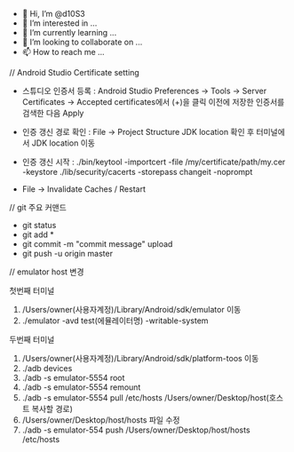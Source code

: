 - 👋 Hi, I’m @d10S3
- 👀 I’m interested in ...
- 🌱 I’m currently learning ...
- 💞️ I’m looking to collaborate on ...
- 📫 How to reach me ...

<!---
d10S3/d10S3 is a ✨ special ✨ repository because its `README.md` (this file) appears on your GitHub profile.
You can click the Preview link to take a look at your changes.
--->

// Android Studio Certificate setting
- 스튜디오 인증서 등록 : 
  Android Studio Preferences -> Tools -> Server Certificates -> Accepted certificates에서 (+)을 클릭 이전에 저장한 인증서를 검색한 다음 Apply
  
- 인증 갱신 경로 확인 : 
  File -> Project Structure JDK location 확인 후
  터미널에서 JDK location 이동

- 인증 갱신 시작 :
  ./bin/keytool -importcert -file /my/certificate/path/my.cer -keystore ./lib/security/cacerts -storepass changeit -noprompt

- File -> Invalidate Caches / Restart
  

// git 주요 커맨드
- git status
- git add *
- git commit -m "commit message" upload
- git push -u origin master

// emulator host 변경

첫번째 터미널

1. /Users/owner(사용자계정)/Library/Android/sdk/emulator 이동
2. ./emulator -avd test(에뮬레이터명) -writable-system

두번째 터미널

1. /Users/owner(사용자계정)/Library/Android/sdk/platform-toos 이동
2. ./adb devices
3. ./adb -s emulator-5554 root
4. ./adb -s emulator-5554 remount
5. ./adb -s emulator-5554 pull /etc/hosts /Users/owner/Desktop/host(호스트 복사할 경로)
6.  /Users/owner/Desktop/host/hosts 파일 수정
7. ./adb -s emulator-554 push  /Users/owner/Desktop/host/hosts /etc/hosts
